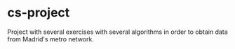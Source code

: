 # cs-project
Project with several exercises with several algorithms in order to obtain data from Madrid's metro network.
